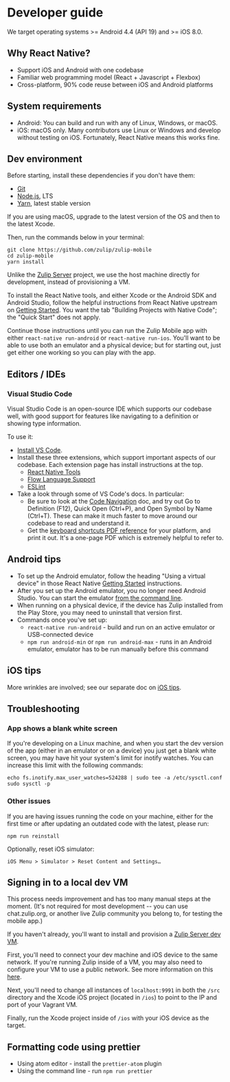 # Developer guide

We target operating systems >= Android 4.4 (API 19) and >= iOS 8.0.

## Why React Native?

* Support iOS and Android with one codebase
* Familiar web programming model (React + Javascript + Flexbox)
* Cross-platform, 90% code reuse between iOS and Android platforms

## System requirements

* Android: You can build and run with any of Linux, Windows, or macOS.
* iOS: macOS only.  Many contributors use Linux or Windows and
  develop without testing on iOS.  Fortunately, React Native means
  this works fine.

## Dev environment

Before starting, install these dependencies if you don't have them:
* [Git](https://git-scm.com/)
* [Node.js](https://nodejs.org/en/download/package-manager/), LTS
* [Yarn](https://yarnpkg.com/en/docs/install), latest stable version

If you are using macOS, upgrade to the latest version of the OS and then to
the latest Xcode.

Then, run the commands below in your terminal:
```
git clone https://github.com/zulip/zulip-mobile
cd zulip-mobile
yarn install
```

Unlike the [Zulip Server](https://github.com/zulip/zulip) project, we use
the host machine directly for development, instead of provisioning a VM.

To install the React Native tools, and either Xcode or the Android SDK
and Android Studio, follow the helpful instructions from React
Native upstream on
[Getting Started](https://facebook.github.io/react-native/docs/getting-started.html).
You want the tab "Building Projects with Native Code";
the "Quick Start" does not apply.

Continue those instructions until you can run the Zulip Mobile app
with either `react-native run-android` or `react-native run-ios`.
You'll want to be able to use both an emulator and a physical device; but
for starting out, just get either one working so you can play with the app.

## Editors / IDEs

### Visual Studio Code

Visual Studio Code is an open-source IDE which supports our codebase well, with good
support for features like navigating to a definition or showing type
information.

To use it:

* [Install VS Code](https://code.visualstudio.com/).
* Install these three extensions, which support important aspects of our
  codebase.  Each extension page has install instructions at the top.
  * [React Native
    Tools](https://marketplace.visualstudio.com/items?itemName=vsmobile.vscode-react-native)
  * [Flow Language
    Support](https://marketplace.visualstudio.com/items?itemName=flowtype.flow-for-vscode)
  * [ESLint](https://marketplace.visualstudio.com/items?itemName=dbaeumer.vscode-eslint)
* Take a look through some of VS Code's docs.  In particular:
  * Be sure to look at the [Code
    Navigation](https://code.visualstudio.com/docs/editor/editingevolved)
    doc, and try out Go to Definition (F12), Quick Open (Ctrl+P), and Open
    Symbol by Name (Ctrl+T).  These can make it much faster to move around
    our codebase to read and understand it.
  * Get the [keyboard shortcuts PDF
    reference](https://code.visualstudio.com/docs/getstarted/keybindings#_keyboard-shortcuts-reference)
    for your platform, and print it out.  It's a one-page PDF which is
    extremely helpful to refer to.

## Android tips

* To set up the Android emulator, follow the heading "Using a virtual device"
  in those React Native
  [Getting Started](https://facebook.github.io/react-native/docs/getting-started.html)
  instructions.
* After you set up the Android emulator, you no longer need Android
  Studio.  You can start the emulator [from the command
  line](https://developer.android.com/studio/run/emulator-commandline.html).
* When running on a physical device, if the device has Zulip installed
  from the Play Store, you may need to uninstall that version first.
* Commands once you've set up:
  * `react-native run-android` - build and run on an active emulator
    or USB-connected device
  * `npm run android-min` or `npm run android-max` - runs in an Android emulator, emulator has to be run manually before this command

## iOS tips

More wrinkles are involved; see our separate doc on [iOS tips](ios-tips.md).

## Troubleshooting

### App shows a blank white screen

If you're developing on a Linux machine, and when you start the dev version of
the app (either in an emulator or on a device) you just get a blank white
screen, you may have hit your system's limit for inotify watches.  You can
increase this limit with the following commands:
```
echo fs.inotify.max_user_watches=524288 | sudo tee -a /etc/sysctl.conf
sudo sysctl -p
```

### Other issues

If you are having issues running the code on your machine, either for the first time or after updating an outdated code with the latest, please run:

```
npm run reinstall
```

Optionally, reset iOS simulator:

```
iOS Menu > Simulator > Reset Content and Settings…
```

## Signing in to a local dev VM

This process needs improvement and has too many manual steps at the moment.
(It's not required for most development -- you can use chat.zulip.org,
or another live Zulip community you belong to, for testing the mobile app.)

If you haven't already, you'll want to install and provision a
[Zulip Server dev VM](https://zulip.readthedocs.io/en/latest/development/overview.html).

First, you'll need to connect your dev machine and iOS device to the same
network. If you're running Zulip inside of a VM, you may also need to
configure your VM to use a public network. See more information on this [here](https://www.vagrantup.com/docs/networking/public_network.html).

Next, you'll need to change all instances of `localhost:9991` in both the
`/src` directory and the Xcode iOS project (located in `/ios`) to point to
the IP and port of your Vagrant VM.

Finally, run the Xcode project inside of `/ios` with your iOS device as the
target.

## Formatting code using prettier

* Using atom editor - install the `prettier-atom` plugin
* Using the command line - run `npm run prettier`
